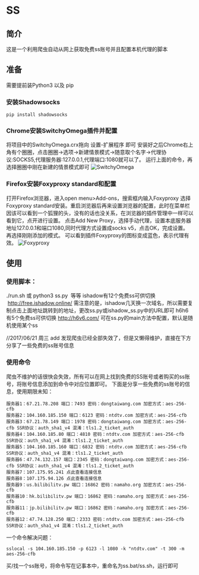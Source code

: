 # SS

## 简介
这是一个利用爬虫自动从网上获取免费ss账号并且配置本机代理的脚本

## 准备

需要提前装Python3 以及 pip

### 安装Shadowsocks
```
pip install shadowsocks
```
### Chrome安装SwitchyOmega插件并配置
将项目中的SwitchyOmega.crx拖向 设置-扩展程序 即可
安装好之后Chrome右上角有个圈圈，点击圈圈->选项->新建情景模式->随意取个名字->代理协议:SOCKS5,代理服务器:127.0.0.1,代理端口:1080就可以了。
运行上面的命令，再选择圈圈中刚在新建的情景模式即可
![SwitchyOmega](http://i1.piimg.com/1949/3075a58fc94b937a.png)


### Firefox安装Foxyproxy standard和配置
打开Firefox浏览器，进入open menu>Add-ons，搜索框内输入Foxyproxy 选择Foxyproxy standard安装。重启浏览器后再来设置浏览器的配置，此时在菜单栏因该可以看到一个狐狸的头，没有的话也没关系，在浏览器的插件管理中一样可以看到它，点开进行设置。
点击Add New Proxy，选择手动代理，设置本底服务器地址127.0.0.1和端口1080,同时代理方式设置成socks v5，点击OK，完成设置。
再选择刚刚添加的模式。
可以看到插件Foxyproxy的图标变成蓝色，表示代理有效。
![Foxyproxy](http://oe7jbxyeb.bkt.clouddn.com/Using%20Shadowsocks%20to%20gain%20Google%2002.png)

## 使用
### 使用脚本： 
./run.sh  或  python3 ss.py  等等
ishadow有12个免费ss可供切换  http://free.ishadow.online/ 
需注意的是，ishadow几天换一次域名，所以需要复制点击上面地址跳转到的地址，更改ss.py或ishadow_ss.py中的URL即可
h6h6有5个免费ss可供切换  http://h6v6.com/ 
可在ss.py的main方法中配置，默认是随机使用某个ss

//2017/06/21 周三 add
发现爬虫已经全部失效了，但是又懒得维护，直接在下方分享了一些免费的ss账号信息

### 使用命令
爬虫不维护的话很快会失效，所有可以在网上找到免费的SS账号或者购买的ss账号，将账号信息添加到命令中对应位置即可。
下面是分享一些免费的ss账号的信息，使用期限未知：
```
服务器1：67.21.78.208 端口：7493 密码：dongtaiwang.com 加密方式：aes-256-cfb 
服务器2：104.160.185.150 端口：6123 密码：ntdtv.com 加密方式：aes-256-cfb 
服务器3：67.21.78.149 端口：1978 密码：dongtaiwang.com 加密方式：aes-256-cfb SSR协议：auth_sha1_v4 混淆：tls1.2_ticket_auth 
服务器4：104.160.185.80 端口：4810 密码：ntdtv.com 加密方式：aes-256-cfb SSR协议：auth_sha1_v4 混淆：tls1.2_ticket_auth 
服务器5：104.160.185.160 端口：6832 密码：ntdtv.com 加密方式：aes-256-cfb SSR协议：auth_sha1_v4 混淆：tls1.2_ticket_auth 
服务器6：47.74.132.157 端口：2345 密码：dongtaiwang.com 加密方式：aes-256-cfb SSR协议：auth_sha1_v4 混淆：tls1.2_ticket_auth 
服务器7：107.175.95.241 点此查看连接信息 
服务器8：107.175.94.126 点此查看连接信息 
服务器9：us.bilibilitv.pw 端口：16862 密码：namaho.org 加密方式：aes-256-cfb
服务器10：hk.bilibilitv.pw 端口：16862 密码：namaho.org 加密方式：aes-256-cfb
服务器11：jp.bilibilitv.pw 端口：16862 密码：namaho.org 加密方式：aes-256-cfb
服务器12：47.74.128.250 端口：2333 密码：ntdtv.com 加密方式：aes-256-cfb SSR协议：auth_sha1_v4 混淆：tls1.2_ticket_auth 
```
一个命令解决问题：	
```
sslocal -s 104.160.185.150 -p 6123 -l 1080 -k "ntdtv.com" -t 300 -m aes-256-cfb
```
买/找一个ss账号，将命令写在记事本中，重命名为ss.bat/ss.sh，运行即可
